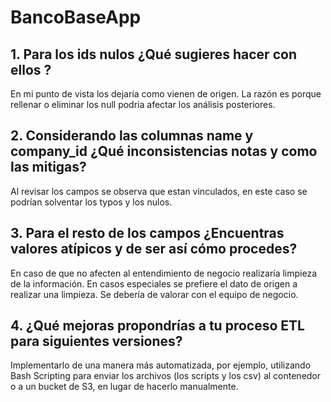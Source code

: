 # BancoBaseApp

## 1. Para los ids nulos ¿Qué sugieres hacer con ellos ?

En mi punto de vista los dejaría como vienen de origen. La razón es porque rellenar o eliminar los null podria afectar los análisis posteriores.

## 2. Considerando las columnas name y company_id ¿Qué inconsistencias notas y como las mitigas?

Al revisar los campos se observa que estan vinculados, en este caso se podrían solventar los typos y los nulos.

## 3. Para el resto de los campos ¿Encuentras valores atípicos y de ser así cómo procedes?

En caso de que no afecten al entendimiento de negocio realizaría limpieza de la información. En casos especiales se prefiere el dato de origen a realizar una limpieza. Se debería de valorar con el equipo de negocio.

## 4. ¿Qué mejoras propondrías a tu proceso ETL para siguientes versiones?

Implementarlo de una manera más automatizada, por ejemplo, utilizando Bash Scripting para enviar los archivos (los scripts y los csv) al contenedor o a un bucket de S3, en lugar de hacerlo manualmente.
